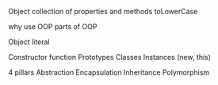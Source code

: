 Object
collection of properties and methods
toLowerCase



why use OOP
parts of OOP


Object literal

Constructor function
Prototypes
Classes
Instances (new, this)


4 pillars
Abstraction 
Encapsulation 
Inheritance
Polymorphism